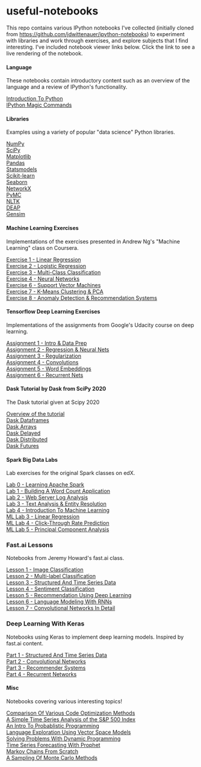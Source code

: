 useful-notebooks
========================

This repo contains various IPython notebooks I've collected (initially cloned from https://github.com/jdwittenauer/ipython-notebooks) to experiment with libraries and work through exercises, and explore subjects that I find interesting.  I've included notebook viewer links below.  Click the link to see a live rendering of the notebook.

#### Language

These notebooks contain introductory content such as an overview of the language and a review of IPython's functionality.

<a href="http://nbviewer.ipython.org/github/ddeloss/useful-notebooks/blob/master/notebooks/language/Intro.ipynb">Introduction To Python</a><br/>
<a href="http://nbviewer.ipython.org/github/ddeloss/useful-notebooks/blob/master/notebooks/language/IPythonMagic.ipynb">IPython Magic Commands</a>

#### Libraries

Examples using a variety of popular "data science" Python libraries.

<a href="http://nbviewer.ipython.org/github/ddeloss/useful-notebooks/blob/master/notebooks/libraries/NumPy.ipynb">NumPy</a><br/>
<a href="http://nbviewer.ipython.org/github/ddeloss/useful-notebooks/blob/master/notebooks/libraries/SciPy.ipynb">SciPy</a><br/>
<a href="http://nbviewer.ipython.org/github/ddeloss/useful-notebooks/blob/master/notebooks/libraries/Matplotlib.ipynb">Matplotlib</a><br/>
<a href="http://nbviewer.ipython.org/github/ddeloss/useful-notebooks/blob/master/notebooks/libraries/Pandas.ipynb">Pandas</a><br/>
<a href="http://nbviewer.ipython.org/github/ddeloss/useful-notebooks/blob/master/notebooks/libraries/Statsmodels.ipynb">Statsmodels</a><br/>
<a href="http://nbviewer.ipython.org/github/ddeloss/useful-notebooks/blob/master/notebooks/libraries/Scikit-learn.ipynb">Scikit-learn</a><br/>
<a href="http://nbviewer.ipython.org/github/ddeloss/useful-notebooks/blob/master/notebooks/libraries/Seaborn.ipynb">Seaborn</a><br/>
<a href="http://nbviewer.ipython.org/github/ddeloss/useful-notebooks/blob/master/notebooks/libraries/NetworkX.ipynb">NetworkX</a><br/>
<a href="http://nbviewer.ipython.org/github/ddeloss/useful-notebooks/blob/master/notebooks/libraries/PyMC.ipynb">PyMC</a><br/>
<a href="http://nbviewer.ipython.org/github/ddeloss/useful-notebooks/blob/master/notebooks/libraries/NLTK.ipynb">NLTK</a><br/>
<a href="http://nbviewer.ipython.org/github/ddeloss/useful-notebooks/blob/master/notebooks/libraries/DEAP.ipynb">DEAP</a><br/>
<a href="http://nbviewer.ipython.org/github/ddeloss/useful-notebooks/blob/master/notebooks/libraries/Gensim.ipynb">Gensim</a>

#### Machine Learning Exercises

Implementations of the exercises presented in Andrew Ng's "Machine Learning" class on Coursera.

<a href="http://nbviewer.ipython.org/github/ddeloss/useful-notebooks/blob/master/notebooks/ml/ML-Exercise1.ipynb">Exercise 1 - Linear Regression</a><br/>
<a href="http://nbviewer.ipython.org/github/ddeloss/useful-notebooks/blob/master/notebooks/ml/ML-Exercise2.ipynb">Exercise 2 - Logistic Regression</a><br/>
<a href="http://nbviewer.ipython.org/github/ddeloss/useful-notebooks/blob/master/notebooks/ml/ML-Exercise3.ipynb">Exercise 3 - Multi-Class Classification</a><br/>
<a href="http://nbviewer.ipython.org/github/ddeloss/useful-notebooks/blob/master/notebooks/ml/ML-Exercise4.ipynb">Exercise 4 - Neural Networks</a><br/>
<a href="http://nbviewer.ipython.org/github/ddeloss/useful-notebooks/blob/master/notebooks/ml/ML-Exercise6.ipynb">Exercise 6 - Support Vector Machines</a><br/>
<a href="http://nbviewer.ipython.org/github/ddeloss/useful-notebooks/blob/master/notebooks/ml/ML-Exercise7.ipynb">Exercise 7 - K-Means Clustering & PCA</a><br/>
<a href="http://nbviewer.ipython.org/github/ddeloss/useful-notebooks/blob/master/notebooks/ml/ML-Exercise8.ipynb">Exercise 8 - Anomaly Detection & Recommendation Systems</a>

#### Tensorflow Deep Learning Exercises

Implementations of the assignments from Google's Udacity course on deep learning.

<a href="http://nbviewer.ipython.org/github/ddeloss/useful-notebooks/blob/master/notebooks/tensorflow/Tensorflow-1-NotMNIST.ipynb">Assignment 1 - Intro & Data Prep</a><br/>
<a href="http://nbviewer.ipython.org/github/ddeloss/useful-notebooks/blob/master/notebooks/tensorflow/Tensorflow-2-FullyConnected.ipynb">Assignment 2 - Regression & Neural Nets</a><br/>
<a href="http://nbviewer.ipython.org/github/ddeloss/useful-notebooks/blob/master/notebooks/tensorflow/Tensorflow-3-Regularization.ipynb">Assignment 3 - Regularization</a><br/>
<a href="http://nbviewer.ipython.org/github/ddeloss/useful-notebooks/blob/master/notebooks/tensorflow/Tensorflow-4-Convolutions.ipynb">Assignment 4 - Convolutions</a><br/>
<a href="http://nbviewer.ipython.org/github/ddeloss/useful-notebooks/blob/master/notebooks/tensorflow/Tensorflow-5-Word2Vec.ipynb">Assignment 5 - Word Embeddings</a><br/>
<a href="http://nbviewer.ipython.org/github/ddeloss/useful-notebooks/blob/master/notebooks/tensorflow/Tensorflow-6-LSTM.ipynb">Assignment 6 - Recurrent Nets</a>

#### Dask Tutorial by Dask from SciPy 2020

The Dask tutorial given at Scipy 2020

<a href="http://nbviewer.ipython.org/github/ddeloss/useful-notebooks/blob/master/notebooks/dask/00_overview.ipynb">Overview of the tutorial</a><br/>
<a href="http://nbviewer.ipython.org/github/ddeloss/useful-notebooks/blob/master/notebooks/dask/01_dataframe.ipynb">Dask Dataframes</a><br/>
<a href="http://nbviewer.ipython.org/github/ddeloss/useful-notebooks/blob/master/notebooks/dask/02_array.ipynb">Dask Arrays</a><br/>
<a href="http://nbviewer.ipython.org/github/ddeloss/useful-notebooks/blob/master/notebooks/dask/03_dask.delayed.ipynb">Dask Delayed</a><br/>
<a href="http://nbviewer.ipython.org/github/ddeloss/useful-notebooks/blob/master/notebooks/dask/04_distributed.ipynb">Dask Distributed</a><br/>
<a href="http://nbviewer.ipython.org/github/ddeloss/useful-notebooks/blob/master/notebooks/dask/05_futures.ipynb">Dask Futures</a>

#### Spark Big Data Labs

Lab exercises for the original Spark classes on edX.

<a href="http://nbviewer.ipython.org/github/ddeloss/useful-notebooks/blob/master/notebooks/spark/Spark-Lab0-Tutorial.ipynb">Lab 0 - Learning Apache Spark</a><br/>
<a href="http://nbviewer.ipython.org/github/ddeloss/useful-notebooks/blob/master/notebooks/spark/Spark-Lab1-WordCount.ipynb">Lab 1 - Building A Word Count Application</a><br/>
<a href="http://nbviewer.ipython.org/github/ddeloss/useful-notebooks/blob/master/notebooks/spark/Spark-Lab2-ApacheLog.ipynb">Lab 2 - Web Server Log Analysis</a><br/>
<a href="http://nbviewer.ipython.org/github/ddeloss/useful-notebooks/blob/master/notebooks/spark/Spark-Lab3-EntityResolution.ipynb">Lab 3 - Text Analysis & Entity Resolution</a><br/>
<a href="http://nbviewer.ipython.org/github/ddeloss/useful-notebooks/blob/master/notebooks/spark/Spark-Lab4-MachineLearning.ipynb">Lab 4 - Introduction To Machine Learning</a><br/>
<a href="http://nbviewer.ipython.org/github/ddeloss/useful-notebooks/blob/master/notebooks/spark/Spark-ML-Lab3-LinearRegression.ipynb">ML Lab 3 - Linear Regression</a><br/>
<a href="http://nbviewer.ipython.org/github/ddeloss/useful-notebooks/blob/master/notebooks/spark/Spark-ML-Lab4-CriteoPrediction.ipynb">ML Lab 4 - Click-Through Rate Prediction</a><br/>
<a href="http://nbviewer.ipython.org/github/ddeloss/useful-notebooks/blob/master/notebooks/spark/Spark-ML-Lab5-NeuroPCA.ipynb">ML Lab 5 - Principal Component Analysis</a>

### Fast.ai Lessons

Notebooks from Jeremy Howard's fast.ai class.

<a href="http://nbviewer.ipython.org/github/ddeloss/useful-notebooks/blob/master/notebooks/fastai/Fastai-Lesson1.ipynb">Lesson 1 - Image Classification</a><br/>
<a href="http://nbviewer.ipython.org/github/ddeloss/useful-notebooks/blob/master/notebooks/fastai/Fastai-Lesson2.ipynb">Lesson 2 - Multi-label Classification</a><br/>
<a href="http://nbviewer.ipython.org/github/ddeloss/useful-notebooks/blob/master/notebooks/fastai/Fastai-Lesson3.ipynb">Lesson 3 - Structured And Time Series Data</a><br/>
<a href="http://nbviewer.ipython.org/github/ddeloss/useful-notebooks/blob/master/notebooks/fastai/Fastai-Lesson4.ipynb">Lesson 4 - Sentiment Classification</a><br/>
<a href="http://nbviewer.ipython.org/github/ddeloss/useful-notebooks/blob/master/notebooks/fastai/Fastai-Lesson5.ipynb">Lesson 5 - Recommendation Using Deep Learning</a><br/>
<a href="http://nbviewer.ipython.org/github/ddeloss/useful-notebooks/blob/master/notebooks/fastai/Fastai-Lesson6.ipynb">Lesson 6 - Language Modeling With RNNs</a><br/>
<a href="http://nbviewer.ipython.org/github/ddeloss/useful-notebooks/blob/master/notebooks/fastai/Fastai-Lesson7.ipynb">Lesson 7 - Convolutional Networks In Detail</a>

### Deep Learning With Keras

Notebooks using Keras to implement deep learning models.  Inspired by fast.ai content.

<a href="http://nbviewer.ipython.org/github/ddeloss/useful-notebooks/blob/master/notebooks/keras/StructuredTimeSeries.ipynb">Part 1 - Structured And Time Series Data</a><br/>
<a href="http://nbviewer.ipython.org/github/ddeloss/useful-notebooks/blob/master/notebooks/keras/ConvolutionalNetworks.ipynb">Part 2 - Convolutional Networks</a><br/>
<a href="http://nbviewer.ipython.org/github/ddeloss/useful-notebooks/blob/master/notebooks/keras/RecommenderSystems.ipynb">Part 3 - Recommender Systems</a><br/>
<a href="http://nbviewer.ipython.org/github/ddeloss/useful-notebooks/blob/master/notebooks/keras/RecurrentNetworks.ipynb">Part 4 - Recurrent Networks</a>

#### Misc

Notebooks covering various interesting topics!

<a href="http://nbviewer.ipython.org/github/ddeloss/useful-notebooks/blob/master/notebooks/misc/CodeOptimization.ipynb">Comparison Of Various Code Optimization Methods</a><br/>
<a href="http://nbviewer.ipython.org/github/ddeloss/useful-notebooks/blob/master/notebooks/misc/TimeSeriesStockAnalysis.ipynb">A Simple Time Series Analysis of the S&P 500 Index</a><br/>
<a href="http://nbviewer.ipython.org/github/ddeloss/useful-notebooks/blob/master/notebooks/misc/ProbablisticProgramming.ipynb">An Intro To Probablistic Programming</a><br/>
<a href="http://nbviewer.ipython.org/github/ddeloss/useful-notebooks/blob/master/notebooks/misc/LanguageVectors.ipynb">Language Exploration Using Vector Space Models</a><br/>
<a href="http://nbviewer.ipython.org/github/ddeloss/useful-notebooks/blob/master/notebooks/misc/DynamicProgramming.ipynb">Solving Problems With Dynamic Programming</a><br/>
<a href="http://nbviewer.ipython.org/github/ddeloss/useful-notebooks/blob/master/notebooks/misc/ProphetForecasting.ipynb">Time Series Forecasting With Prophet</a><br/>
<a href="http://nbviewer.ipython.org/github/ddeloss/useful-notebooks/blob/master/notebooks/misc/MarkovChains.ipynb">Markov Chains From Scratch</a><br/>
<a href="http://nbviewer.ipython.org/github/ddeloss/useful-notebooks/blob/master/notebooks/misc/MonteCarlo.ipynb">A Sampling Of Monte Carlo Methods</a>
